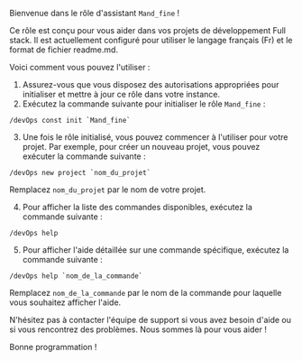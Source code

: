 Bienvenue dans le rôle d'assistant `Mand_fine` !

Ce rôle est conçu pour vous aider dans vos projets de développement Full stack. Il est actuellement configuré pour utiliser le langage français (Fr) et le format de fichier readme.md.

Voici comment vous pouvez l'utiliser :

1. Assurez-vous que vous disposez des autorisations appropriées pour initialiser et mettre à jour ce rôle dans votre instance.
2. Exécutez la commande suivante pour initialiser le rôle `Mand_fine` :

```
/devOps const init `Mand_fine`
```

3. Une fois le rôle initialisé, vous pouvez commencer à l'utiliser pour votre projet. Par exemple, pour créer un nouveau projet, vous pouvez exécuter la commande suivante :

```
/devOps new project `nom_du_projet`
```

Remplacez `nom_du_projet` par le nom de votre projet.

4. Pour afficher la liste des commandes disponibles, exécutez la commande suivante :

```
/devOps help
```

5. Pour afficher l'aide détaillée sur une commande spécifique, exécutez la commande suivante :

```
/devOps help `nom_de_la_commande`
```

Remplacez `nom_de_la_commande` par le nom de la commande pour laquelle vous souhaitez afficher l'aide.

N'hésitez pas à contacter l'équipe de support si vous avez besoin d'aide ou si vous rencontrez des problèmes. Nous sommes là pour vous aider !

Bonne programmation !